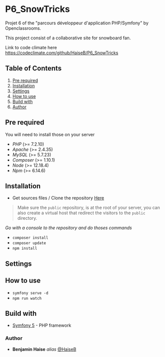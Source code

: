 # P6_SnowTricks
Projet 6 of the "parcours développeur d'application PHP/Symfony" by Openclassrooms.

This project consist of a collaborative site for snowboard fan.

Link to code climate here https://codeclimate.com/github/HaiseB/P6_SnowTricks

## Table of Contents
1. [Pre required](#Pre-required)
2. [Installation](#Installation)
3. [Settings](#Settings)
4. [How to use](#How-to-use)
5. [Build with](#Build-with)
6. [Author](#Author)

## Pre required
You will need to install those on your server
- *PHP* (>= 7.2.10)
- *Apache* (>= 2.4.35)
- *MySQL* (>= 5.7.23)
- *Composer* (>= 1.10.1)
- *Node* (>= 12.18.4)
- *Npm* (>= 6.14.6)

## Installation
- Get sources files / Clone the repository [Here](https://github.com/HaiseB/P5_blogPhp)
> Make sure the `public` repository, is at the root of your server, you can also create a virtual host that redirect the visitors to the `public` directory.

_Go with a console to the repository and do thoses commands_
- ``composer install``
- ``composer update``
- ``npm install``

## Settings

## How to use

- ``symfony serve -d``
- ``npm run watch``

## Build with
- [Symfony 5](https://symfony.com/) - PHP framework

### Author
* **Benjamin Haise** _alias_ [@HaiseB](https://github.com/HaiseB)
